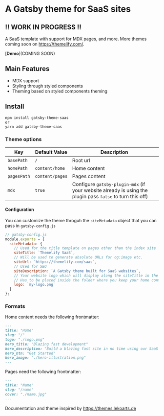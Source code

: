 # A Gatsby theme for SaaS sites
## !! WORK IN PROGRESS !!
A SaaS template with support for MDX pages, and more. More themes coming soon on https://themelify.com/.

[**Demo**](COMING SOON)


## Main Features

- MDX support
- Styling through styled components
- Theming based on styled components theming

## Install

```sh
npm install gatsby-theme-saas
or
yarn add gatsby-theme-saas
```

### Theme options

| Key            | Default Value      | Description                                                                                               |
| -------------- | ------------------ | --------------------------------------------------------------------------------------------------------- |
| `basePath`     | `/`                | Root url                                                                                   |
| `homePath` | `content/home` | Home content                                                                                      |
| `pagesPath`    | `content/pages`    | Pages content                                                                  |
| `mdx`          | `true`             | Configure `gatsby-plugin-mdx` (if your website already is using the plugin pass `false` to turn this off) |

#### Configuration
You can customize the theme throguh the `siteMetadata` object that you can pass in `gatsby-config.js`

```js
// gatsby-config.js
module.exports = {
  siteMetadata: {
    // Used for the title template on pages other than the index site
    siteTitle: `Themelify SaaS`,
    // Will be used to generate absolute URLs for og:image etc.
    siteUrl: `https://themelify.com/saas`,
    // Used for SEO
    siteDescription: `A Gatsby theme built for SaaS websites`,
    // Your website logo which will display along the siteTitle in the navbar
    // Has to be placed inside the folder where you keep your home content (default: "content/home")
    logo: `my-logo.png`
  }
};
```

### Formats

Home content needs the following frontmatter:

```md
---
title: "Home"
slug: "/"
logo: "./logo.png"
hero_title: "Blazing fast development"
hero_description: "Build a blazing fast site in no time using our SaaS theme."
hero_btn: "Get Started"
hero_image: "./hero-illustration.png"
---
```

Pages need the following frontmatter:

```md
---
title: "Name"
slug: "/name"
cover: "./name.jpg"
---
```

Documentation and theme inspired by https://themes.lekoarts.de
